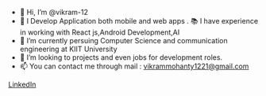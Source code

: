 - 👋 Hi, I’m @vikram-12
- 👀 I Develop Application both mobile and web apps .
  📚 I have experience in working with React js,Android Development,AI
- 🌱 I’m currently persuing Computer Science and communication engineering at KIIT University
- 💞️ I’m looking to projects and even jobs for development roles.
- 📫 You can contact me through mail : vikrammohanty1221@gmail.com

[LinkedIn](https://www.linkedin.com/in/vikrammohanty12/)

